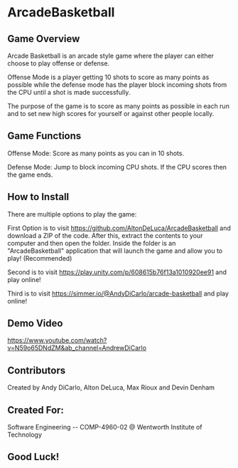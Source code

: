 # ArcadeBasketball


## Game Overview
Arcade Basketball is an arcade style game where the player can either choose to play offense or defense.

Offense Mode is a player getting 10 shots to score as many points as possible while the defense
mode has the player block incoming shots from the CPU until a shot is made successfully.

The purpose of the game is to score as many points as possible in each run and to set 
new high scores for yourself or against other people locally.


## Game Functions
Offense Mode: Score as many points as you can in 10 shots.

Defense Mode: Jump to block incoming CPU shots. If the CPU scores then the game ends.


## How to Install
There are multiple options to play the game:

First Option is to visit https://github.com/AltonDeLuca/ArcadeBasketball and download a ZIP of the code.
After this, extract the contents to your computer and then open the folder. Inside the folder is an "ArcadeBasketball" application that
will launch the game and allow you to play! (Recommended)

Second is to visit https://play.unity.com/p/608615b76f13a1010920ee91 and play online!

Third is to visit https://simmer.io/@AndyDiCarlo/arcade-basketball and play online!


## Demo Video
https://www.youtube.com/watch?v=N59o65DNdZM&ab_channel=AndrewDiCarlo


## Contributors
Created by Andy DiCarlo, Alton DeLuca, Max Rioux and Devin Denham


## Created For:
Software Engineering -- COMP-4960-02 @ Wentworth Institute of Technology

## Good Luck!
